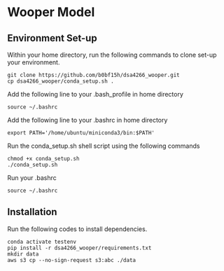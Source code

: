 # Wooper Model

## Environment Set-up
Within your home directory, run the following commands to clone set-up your environment.

```
git clone https://github.com/b0bf15h/dsa4266_wooper.git
cp dsa4266_wooper/conda_setup.sh .
```
Add the following line to your .bash_profile in home directory
```
source ~/.bashrc
```
Add the following line to your .bashrc in home directory
```
export PATH='/home/ubuntu/miniconda3/bin:$PATH'
```
Run the conda_setup.sh shell script using the following commands 
```
chmod +x conda_setup.sh
./conda_setup.sh
```
Run your .bashrc
```
source ~/.bashrc
```

## Installation

Run the following codes to install dependencies.
```
conda activate testenv
pip install -r dsa4266_wooper/requirements.txt
mkdir data
aws s3 cp --no-sign-request s3:abc ./data
```
